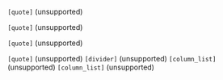 `[quote]` (unsupported)


`[quote]` (unsupported)


`[quote]` (unsupported)


`[quote]` (unsupported)
`[divider]` (unsupported)
`[column_list]` (unsupported)
`[column_list]` (unsupported)


